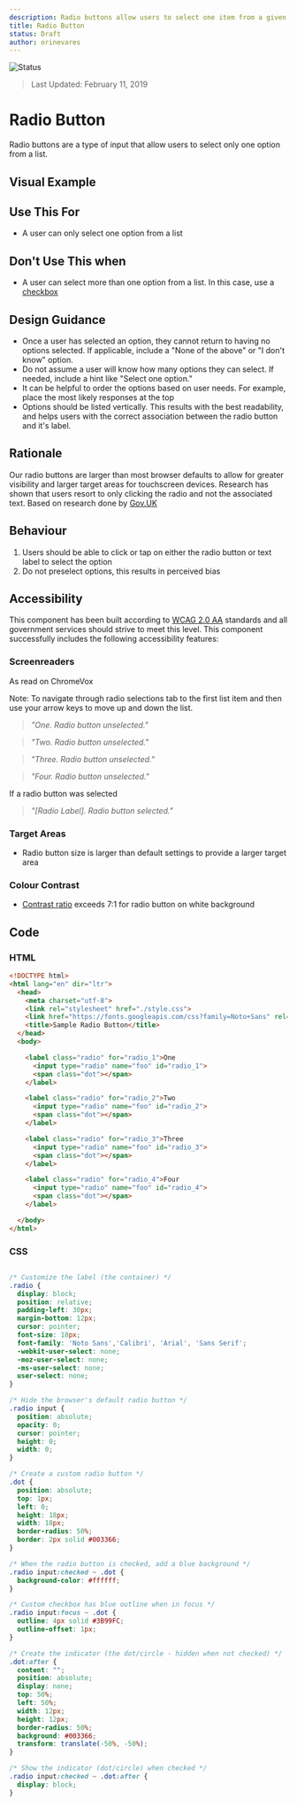 ```yaml
---
description: Radio buttons allow users to select one item from a given list.
title: Radio Button
status: Draft
author: orinevares
---
```


![Status](https://img.shields.io/badge/Recommended-Draft-orange.svg)
> Last Updated: February 11, 2019

# Radio Button
Radio buttons are a type of input that allow users to select only one option from a list.

## Visual Example

<component-preview path="components/radio/sample.html" height="150px" width="800px"> </component-preview>

## Use This For
* A user can only select one option from a list

## Don't Use This when
*	A user can select more than one option from a list. In this case, use a [checkbox](../checkbox.md)

## Design Guidance
* Once a user has selected an option, they cannot return to having no options selected. If applicable, include a "None of the above" or "I don't know" option.
*	Do not assume a user will know how many options they can select. If needed, include a hint like "Select one option." 
*	It can be helpful to order the options based on user needs. For example, place the most likely responses at the top
*	Options should be listed vertically. This results with the best readability, and helps users with the correct association between the radio button and it's label.

## Rationale
Our radio buttons are larger than most browser defaults to allow for greater visibility and larger target areas for touchscreen devices. Research has shown that users resort to only clicking the radio and not the associated text.
Based on research done by [Gov.UK](https://designnotes.blog.gov.uk/2016/11/30/weve-updated-the-radios-and-checkboxes-on-gov-uk/)

## Behaviour
1.	Users should be able to click or tap on either the radio button or text label to select the option
2.	Do not preselect options, this results in perceived bias

## Accessibility
This component has been built according to [WCAG 2.0 AA](https://www.w3.org/TR/WCAG20/) standards and all government services should strive to meet this level.  This component successfully includes the following accessibility features:

### Screenreaders
As read on ChromeVox

Note: To navigate through radio selections tab to the first list item and then use your arrow keys to move up and down the list.

> *"One. Radio button unselected."*

> *"Two. Radio button unselected."*

> *"Three. Radio button unselected."*

> *"Four. Radio button unselected."*

If a radio button was selected

> *"[Radio Label]. Radio button selected."*

### Target Areas
* Radio button size is larger than default settings to provide a larger target area

### Colour Contrast
* [Contrast ratio](https://webaim.org/articles/contrast/) exceeds 7:1 for radio button on white background

## Code
### HTML
```html
<!DOCTYPE html>
<html lang="en" dir="ltr">
  <head>
    <meta charset="utf-8">
    <link rel="stylesheet" href="./style.css">
    <link href="https://fonts.googleapis.com/css?family=Noto+Sans" rel="stylesheet">
    <title>Sample Radio Button</title>
  </head>
  <body>

    <label class="radio" for="radio_1">One
      <input type="radio" name="foo" id="radio_1">
      <span class="dot"></span>
    </label>

    <label class="radio" for="radio_2">Two
      <input type="radio" name="foo" id="radio_2">
      <span class="dot"></span>
    </label>

    <label class="radio" for="radio_3">Three
      <input type="radio" name="foo" id="radio_3">
      <span class="dot"></span>
    </label>

    <label class="radio" for="radio_4">Four
      <input type="radio" name="foo" id="radio_4">
      <span class="dot"></span>
    </label>

  </body>
</html>
```
 
### CSS
```css

/* Customize the label (the container) */
.radio {
  display: block;
  position: relative;
  padding-left: 30px;
  margin-bottom: 12px;
  cursor: pointer;
  font-size: 18px;
  font-family: 'Noto Sans','Calibri', 'Arial', 'Sans Serif';
  -webkit-user-select: none;
  -moz-user-select: none;
  -ms-user-select: none;
  user-select: none;
}

/* Hide the browser's default radio button */
.radio input {
  position: absolute;
  opacity: 0;
  cursor: pointer;
  height: 0;
  width: 0;
}

/* Create a custom radio button */
.dot {
  position: absolute;
  top: 1px;
  left: 0;
  height: 18px;
  width: 18px;
  border-radius: 50%;
  border: 2px solid #003366;
}

/* When the radio button is checked, add a blue background */
.radio input:checked ~ .dot {
  background-color: #ffffff;
}

/* Custom checkbox has blue outline when in focus */
.radio input:focus ~ .dot {
  outline: 4px solid #3B99FC;
  outline-offset: 1px;
}

/* Create the indicator (the dot/circle - hidden when not checked) */
.dot:after {
  content: "";
  position: absolute;
  display: none;
  top: 50%;
  left: 50%;
  width: 12px;
  height: 12px;
  border-radius: 50%;
  background: #003366;
  transform: translate(-50%, -50%);
}

/* Show the indicator (dot/circle) when checked */
.radio input:checked ~ .dot:after {
  display: block;
}
```
